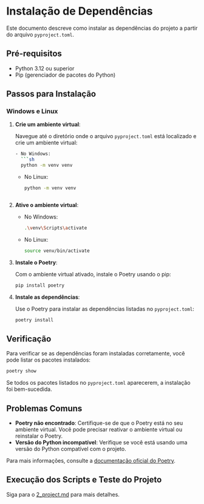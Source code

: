 # Instalação de Dependências

Este documento descreve como instalar as dependências do projeto a partir do arquivo `pyproject.toml`.

## Pré-requisitos

- Python 3.12 ou superior
- Pip (gerenciador de pacotes do Python)

## Passos para Instalação

### Windows e Linux

1. **Crie um ambiente virtual**:
   
   Navegue até o diretório onde o arquivo `pyproject.toml` está localizado e crie um ambiente virtual:
   ```sh
   - No Windows:
     ```sh
     python -m venv venv
     ```
   - No Linux:
     ```sh
     python -m venv venv
     ```
   ```

2. **Ative o ambiente virtual**:
   
   - No Windows:
     ```sh
     .\venv\Scripts\activate
     ```
   - No Linux:
     ```sh
     source venv/bin/activate
     ```

3. **Instale o Poetry**:
   
   Com o ambiente virtual ativado, instale o Poetry usando o pip:
   ```sh
   pip install poetry
   ```

4. **Instale as dependências**:
   
   Use o Poetry para instalar as dependências listadas no `pyproject.toml`:
   ```sh
   poetry install
   ```

## Verificação

Para verificar se as dependências foram instaladas corretamente, você pode listar os pacotes instalados:
```sh
poetry show
```

Se todos os pacotes listados no `pyproject.toml` aparecerem, a instalação foi bem-sucedida.

## Problemas Comuns

- **Poetry não encontrado**: Certifique-se de que o Poetry está no seu ambiente virtual. Você pode precisar reativar o ambiente virtual ou reinstalar o Poetry.
- **Versão do Python incompatível**: Verifique se você está usando uma versão do Python compatível com o projeto.

Para mais informações, consulte a [documentação oficial do Poetry](https://python-poetry.org/docs/).

## Execução dos Scripts e Teste do Projeto

Siga para o [2_project.md](2_project.md) para mais detalhes.